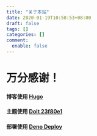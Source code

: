 ```yaml
---
title: "关于本站"
date: 2020-01-19T10:58:53+08:00
draft: false
tags: []
categories: []
comment:
  enable: false
---
```


# **万分感谢！**

#### 博客使用 [Hugo](https://gohugo.io/)

#### 主题使用 [DoIt 23f80e1](https://github.com/HEIGE-PCloud/DoIt/tree/23f80e130a8cddd8083e9ec4187d453ee441c47a)

#### 部署使用 [Deno Deploy](https://deno.com/deploy)
